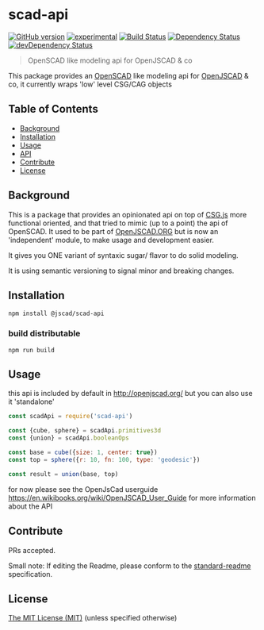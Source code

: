# scad-api

[![GitHub version](https://badge.fury.io/gh/jscad%2Fscad-api.svg)](https://badge.fury.io/gh/jscad%2Fscad-api)
[![experimental](http://badges.github.io/stability-badges/dist/experimental.svg)](http://github.com/badges/stability-badges)
[![Build Status](https://travis-ci.org/jscad/scad-api.svg)](https://travis-ci.org/jscad/scad-api)
[![Dependency Status](https://david-dm.org/jscad/scad-api.svg)](https://david-dm.org/jscad/scad-api)
[![devDependency Status](https://david-dm.org/jscad/scad-api/dev-status.svg)](https://david-dm.org/jscad/scad-api#info=devDependencies)


> OpenSCAD like modeling api for OpenJSCAD & co

This package provides an [OpenSCAD](http://www.scad.org/) like modeling api for [OpenJSCAD](openjscad.org) & co, it currently wraps 'low' level CSG/CAG objects

## Table of Contents

- [Background](#background)
- [Installation](#installation)
- [Usage](#usage)
- [API](#api)
- [Contribute](#contribute)
- [License](#license)

## Background

This is a package that provides an opinionated api on top of [CSG.js](https://github.com/jscad/csg.js)
more functional oriented, and that tried to mimic (up to a point) the api of OpenSCAD.
It used to be part of [OpenJSCAD.ORG](https://github.com/Spiritdude/OpenJSCAD.org) but is now an
'independent' module, to make usage and development easier.

It gives you ONE variant of syntaxic sugar/ flavor to do solid modeling.

It is using semantic versioning to signal minor and breaking changes.


## Installation


```
npm install @jscad/scad-api
```

### build distributable

```
npm run build
```

## Usage

this api is included by default in http://openjscad.org/ but you can also use it 'standalone'

```javascript
const scadApi = require('scad-api')

const {cube, sphere} = scadApi.primitives3d
const {union} = scadApi.booleanOps

const base = cube({size: 1, center: true})
const top = sphere({r: 10, fn: 100, type: 'geodesic'})

const result = union(base, top)

```

for now please see the OpenJsCad userguide https://en.wikibooks.org/wiki/OpenJSCAD_User_Guide
for more information about the API


## Contribute

PRs accepted.

Small note: If editing the Readme, please conform to the [standard-readme](https://github.com/RichardLitt/standard-readme) specification.


## License

[The MIT License (MIT)](https://github.com/jscad/scad-api/blob/master/LICENSE)
(unless specified otherwise)
